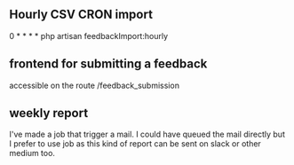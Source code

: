 ## Hourly CSV CRON import

0 * * * * php artisan feedbackImport:hourly

## frontend for submitting a feedback

accessible on the route /feedback_submission

## weekly report

I've made a job that trigger a mail. I could have queued the mail directly but I prefer to use job as this kind of report can be sent on slack or other medium too.
